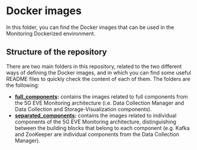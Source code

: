 # Docker images

In this folder, you can find the Docker images that can be used in the Monitoring Dockerized environment.

## Structure of the repository

There are two main folders in this repository, related to the two different ways of defining the Docker images, and in which you can find some useful README files to quickly check the content of each of them. The folders are the following:

* **[full_components](full_components):** contains the images related to full components from the 5G EVE Monitoring architecture (i.e. Data Collection Manager and Data Collection and Storage-Visualization components).
* **[separated_components](separated_components):** contains the images related to individual components of the 5G EVE Monitoring architecture, distinguishing between the building blocks that belong to each component (e.g. Kafka and ZooKeeper are individual components from the Data Collection Manager).
